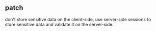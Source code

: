 
## patch

don't store sensitive data on the client-side, use server-side sessions to store sensitive data and validate it on the server-side.